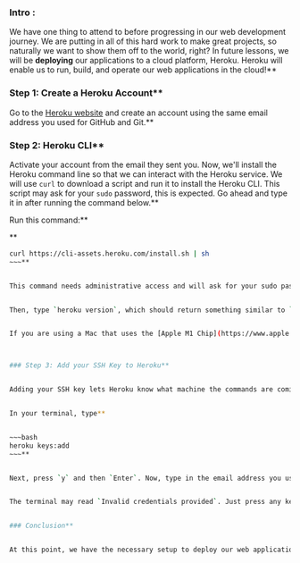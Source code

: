 ### Intro :
>
We have one thing to attend to before progressing in our web development journey. We are putting in all of this hard work to make great projects, so naturally we want to show them off to the world, right? In future lessons, we will be **deploying** our applications to a cloud platform, Heroku. Heroku will enable us to run, build, and operate our web applications in the cloud!**


### Step 1: Create a Heroku Account**


Go to the [Heroku website](https://www.heroku.com/) and create an account using the same email address you used for GitHub and Git.**


### Step 2: Heroku CLI**


Activate your account from the email they sent you. Now, we'll install the Heroku command line so that we can interact with the Heroku service. We will use `curl` to download a script and run it to install the Heroku CLI. This script may ask for your `sudo` password, this is expected. Go ahead and type it in after running the command below.**


Run this command:**


**



~~~bash
curl https://cli-assets.heroku.com/install.sh | sh
~~~**


This command needs administrative access and will ask for your sudo password. Enter the password of your computer account and press enter to continue.**


Then, type `heroku version`, which should return something similar to `heroku/7.5.1 linux-x64 node-v10.5.0`.**


If you are using a Mac that uses the [Apple M1 Chip](https://www.apple.com/newsroom/2020/11/apple-unleashes-m1/), Heroku's CLI tool is not yet compatible with this architecture. In order to install the Heroku CLI and deploy from your Mac, you'll have to use a terminal with Rosetta. You can learn how to accomplish this [here](https://medium.com/geekculture/deploy-to-heroku-from-a-macbook-m1-heroku-cli-or-githubactions-868bc3a50935).  **



### Step 3: Add your SSH Key to Heroku**


Adding your SSH key lets Heroku know what machine the commands are coming from, similar to how GitHub uses SSH keys.**


In your terminal, type**


~~~bash
heroku keys:add
~~~**


Next, press `y` and then `Enter`. Now, type in the email address you used to create your Heroku account and press `Enter`. Then, type in the password for your Heroku account. Next, press `y` and `Enter` to allow Heroku to upload your public SSH key.**


The terminal may read `Invalid credentials provided`. Just press any key and the Heroku website will open in your browser. Log in with the information you created your account with, and the terminal will reappear and accept your public SSH key.**


### Conclusion**


At this point, we have the necessary setup to deploy our web applications to the internet. You could say... we are _prepared for deployment_. The only thing left to do is continue on with your web development journey by moving on to the next lesson.
